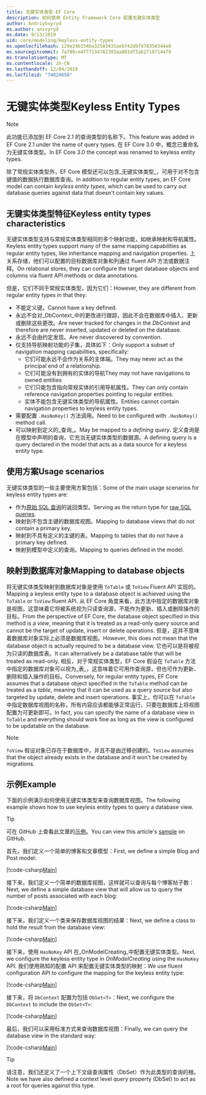 ```yaml
---
title: 无键实体类型-EF Core
description: 如何使用 Entity Framework Core 配置无键实体类型
author: AndriySvyryd
ms.author: ansvyryd
ms.date: 9/13/2019
uid: core/modeling/keyless-entity-types
ms.openlocfilehash: 129e24b154ba32583435aeb742dbf478350344e8
ms.sourcegitcommit: 7a709ce4f77134782393aa802df5ab2718714479
ms.translationtype: MT
ms.contentlocale: zh-CN
ms.lasthandoff: 12/04/2019
ms.locfileid: "74824658"
---
```

# <a name="keyless-entity-types"></a><span data-ttu-id="2e6e7-103">无键实体类型</span><span class="sxs-lookup"><span data-stu-id="2e6e7-103">Keyless Entity Types</span></span>

> [!NOTE]
> <span data-ttu-id="2e6e7-104">此功能已添加到 EF Core 2.1 的查询类型的名称下。</span><span class="sxs-lookup"><span data-stu-id="2e6e7-104">This feature was added in EF Core 2.1 under the name of query types.</span></span> <span data-ttu-id="2e6e7-105">在 EF Core 3.0 中，概念已重命名为无键实体类型。</span><span class="sxs-lookup"><span data-stu-id="2e6e7-105">In EF Core 3.0 the concept was renamed to keyless entity types.</span></span>

<span data-ttu-id="2e6e7-106">除了常规实体类型外，EF Core 模型还可以包含_无键实体类型_，可用于对不包含键值的数据执行数据库查询。</span><span class="sxs-lookup"><span data-stu-id="2e6e7-106">In addition to regular entity types, an EF Core model can contain _keyless entity types_, which can be used to carry out database queries against data that doesn't contain key values.</span></span>

## <a name="keyless-entity-types-characteristics"></a><span data-ttu-id="2e6e7-107">无键实体类型特征</span><span class="sxs-lookup"><span data-stu-id="2e6e7-107">Keyless entity types characteristics</span></span>

<span data-ttu-id="2e6e7-108">无键实体类型支持与常规实体类型相同的多个映射功能，如继承映射和导航属性。</span><span class="sxs-lookup"><span data-stu-id="2e6e7-108">Keyless entity types support many of the same mapping capabilities as regular entity types, like inheritance mapping and navigation properties.</span></span> <span data-ttu-id="2e6e7-109">上关系存储，他们可以配置的目标数据库对象和列通过 fluent API 方法或数据注释。</span><span class="sxs-lookup"><span data-stu-id="2e6e7-109">On relational stores, they can configure the target database objects and columns via fluent API methods or data annotations.</span></span>

<span data-ttu-id="2e6e7-110">但是，它们不同于常规实体类型，因为它们：</span><span class="sxs-lookup"><span data-stu-id="2e6e7-110">However, they are different from regular entity types in that they:</span></span>

- <span data-ttu-id="2e6e7-111">不能定义键。</span><span class="sxs-lookup"><span data-stu-id="2e6e7-111">Cannot have a key defined.</span></span>
- <span data-ttu-id="2e6e7-112">永远不会对_DbContext_中的更改进行跟踪，因此不会在数据库中插入、更新或删除这些更改。</span><span class="sxs-lookup"><span data-stu-id="2e6e7-112">Are never tracked for changes in the _DbContext_ and therefore are never inserted, updated or deleted on the database.</span></span>
- <span data-ttu-id="2e6e7-113">永远不会由约定发现。</span><span class="sxs-lookup"><span data-stu-id="2e6e7-113">Are never discovered by convention.</span></span>
- <span data-ttu-id="2e6e7-114">仅支持导航映射功能的子集，具体如下：</span><span class="sxs-lookup"><span data-stu-id="2e6e7-114">Only support a subset of navigation mapping capabilities, specifically:</span></span>
  - <span data-ttu-id="2e6e7-115">它们可能永远不会作为关系的主体端。</span><span class="sxs-lookup"><span data-stu-id="2e6e7-115">They may never act as the principal end of a relationship.</span></span>
  - <span data-ttu-id="2e6e7-116">它们可能没有到拥有的实体的导航</span><span class="sxs-lookup"><span data-stu-id="2e6e7-116">They may not have navigations to owned entities</span></span>
  - <span data-ttu-id="2e6e7-117">它们只能包含指向常规实体的引用导航属性。</span><span class="sxs-lookup"><span data-stu-id="2e6e7-117">They can only contain reference navigation properties pointing to regular entities.</span></span>
  - <span data-ttu-id="2e6e7-118">实体不能包含无键实体类型的导航属性。</span><span class="sxs-lookup"><span data-stu-id="2e6e7-118">Entities cannot contain navigation properties to keyless entity types.</span></span>
- <span data-ttu-id="2e6e7-119">需要配置 `.HasNoKey()` 方法调用。</span><span class="sxs-lookup"><span data-stu-id="2e6e7-119">Need to be configured with `.HasNoKey()` method call.</span></span>
- <span data-ttu-id="2e6e7-120">可以映射到定义的_查询_。</span><span class="sxs-lookup"><span data-stu-id="2e6e7-120">May be mapped to a _defining query_.</span></span> <span data-ttu-id="2e6e7-121">定义查询是在模型中声明的查询，它充当无键实体类型的数据源。</span><span class="sxs-lookup"><span data-stu-id="2e6e7-121">A defining query is a query declared in the model that acts as a data source for a keyless entity type.</span></span>

## <a name="usage-scenarios"></a><span data-ttu-id="2e6e7-122">使用方案</span><span class="sxs-lookup"><span data-stu-id="2e6e7-122">Usage scenarios</span></span>

<span data-ttu-id="2e6e7-123">无键实体类型的一些主要使用方案包括：</span><span class="sxs-lookup"><span data-stu-id="2e6e7-123">Some of the main usage scenarios for keyless entity types are:</span></span>

- <span data-ttu-id="2e6e7-124">作为[原始 SQL 查询](xref:core/querying/raw-sql)的返回类型。</span><span class="sxs-lookup"><span data-stu-id="2e6e7-124">Serving as the return type for [raw SQL queries](xref:core/querying/raw-sql).</span></span>
- <span data-ttu-id="2e6e7-125">映射到不包含主键的数据库视图。</span><span class="sxs-lookup"><span data-stu-id="2e6e7-125">Mapping to database views that do not contain a primary key.</span></span>
- <span data-ttu-id="2e6e7-126">映射到不具有定义的主键的表。</span><span class="sxs-lookup"><span data-stu-id="2e6e7-126">Mapping to tables that do not have a primary key defined.</span></span>
- <span data-ttu-id="2e6e7-127">映射到模型中定义的查询。</span><span class="sxs-lookup"><span data-stu-id="2e6e7-127">Mapping to queries defined in the model.</span></span>

## <a name="mapping-to-database-objects"></a><span data-ttu-id="2e6e7-128">映射到数据库对象</span><span class="sxs-lookup"><span data-stu-id="2e6e7-128">Mapping to database objects</span></span>

<span data-ttu-id="2e6e7-129">将无键实体类型映射到数据库对象是使用 `ToTable` 或 `ToView` Fluent API 实现的。</span><span class="sxs-lookup"><span data-stu-id="2e6e7-129">Mapping a keyless entity type to a database object is achieved using the `ToTable` or `ToView` fluent API.</span></span> <span data-ttu-id="2e6e7-130">从 EF Core 角度来看，此方法中指定的数据库对象是视图，这意味着它将被系统视为只读查询源，不能作为更新、插入或删除操作的目标。</span><span class="sxs-lookup"><span data-stu-id="2e6e7-130">From the perspective of EF Core, the database object specified in this method is a _view_, meaning that it is treated as a read-only query source and cannot be the target of update, insert or delete operations.</span></span> <span data-ttu-id="2e6e7-131">但是，这并不意味着数据库对象实际上必须是数据库视图。</span><span class="sxs-lookup"><span data-stu-id="2e6e7-131">However, this does not mean that the database object is actually required to be a database view.</span></span> <span data-ttu-id="2e6e7-132">它也可以是将被视为只读的数据库表。</span><span class="sxs-lookup"><span data-stu-id="2e6e7-132">It can alternatively be a database table that will be treated as read-only.</span></span> <span data-ttu-id="2e6e7-133">相反，对于常规实体类型，EF Core 假设在 `ToTable` 方法中指定的数据库对象可以视为_表_，这意味着它可用作查询源，但也可作为更新、删除和插入操作的目标。</span><span class="sxs-lookup"><span data-stu-id="2e6e7-133">Conversely, for regular entity types, EF Core assumes that a database object specified in the `ToTable` method can be treated as a _table_, meaning that it can be used as a query source but also targeted by update, delete and insert operations.</span></span> <span data-ttu-id="2e6e7-134">事实上，你可以在 `ToTable` 中指定数据库视图的名称，所有内容应该都能够正常运行，只要在数据库上将视图配置为可更新即可。</span><span class="sxs-lookup"><span data-stu-id="2e6e7-134">In fact, you can specify the name of a database view in `ToTable` and everything should work fine as long as the view is configured to be updatable on the database.</span></span>

> [!NOTE]
> <span data-ttu-id="2e6e7-135">`ToView` 假设对象已存在于数据库中，并且不是由迁移创建的。</span><span class="sxs-lookup"><span data-stu-id="2e6e7-135">`ToView` assumes that the object already exists in the database and it won't be created by migrations.</span></span>

## <a name="example"></a><span data-ttu-id="2e6e7-136">示例</span><span class="sxs-lookup"><span data-stu-id="2e6e7-136">Example</span></span>

<span data-ttu-id="2e6e7-137">下面的示例演示如何使用无键实体类型来查询数据库视图。</span><span class="sxs-lookup"><span data-stu-id="2e6e7-137">The following example shows how to use keyless entity types to query a database view.</span></span>

> [!TIP]
> <span data-ttu-id="2e6e7-138">可在 GitHub 上查看此文章的[示例](https://github.com/aspnet/EntityFramework.Docs/tree/master/samples/core/KeylessEntityTypes)。</span><span class="sxs-lookup"><span data-stu-id="2e6e7-138">You can view this article's [sample](https://github.com/aspnet/EntityFramework.Docs/tree/master/samples/core/KeylessEntityTypes) on GitHub.</span></span>

<span data-ttu-id="2e6e7-139">首先，我们定义一个简单的博客和文章模型：</span><span class="sxs-lookup"><span data-stu-id="2e6e7-139">First, we define a simple Blog and Post model:</span></span>

[!code-csharp[Main](../../../samples/core/KeylessEntityTypes/Program.cs#Entities)]

<span data-ttu-id="2e6e7-140">接下来，我们定义一个简单的数据库视图，这样就可以查询与每个博客帖子数：</span><span class="sxs-lookup"><span data-stu-id="2e6e7-140">Next, we define a simple database view that will allow us to query the number of posts associated with each blog:</span></span>

[!code-csharp[Main](../../../samples/core/KeylessEntityTypes/Program.cs#View)]

<span data-ttu-id="2e6e7-141">接下来，我们定义一个类来保存数据库视图的结果：</span><span class="sxs-lookup"><span data-stu-id="2e6e7-141">Next, we define a class to hold the result from the database view:</span></span>

[!code-csharp[Main](../../../samples/core/KeylessEntityTypes/Program.cs#KeylessEntityType)]

<span data-ttu-id="2e6e7-142">接下来，使用 `HasNoKey` API 在_OnModelCreating_中配置无键实体类型。</span><span class="sxs-lookup"><span data-stu-id="2e6e7-142">Next, we configure the keyless entity type in _OnModelCreating_ using the `HasNoKey` API.</span></span>
<span data-ttu-id="2e6e7-143">我们使用熟知的配置 API 来配置无键实体类型的映射：</span><span class="sxs-lookup"><span data-stu-id="2e6e7-143">We use fluent configuration API to configure the mapping for the keyless entity type:</span></span>

[!code-csharp[Main](../../../samples/core/KeylessEntityTypes/Program.cs#Configuration)]

<span data-ttu-id="2e6e7-144">接下来，将 `DbContext` 配置为包括 `DbSet<T>`：</span><span class="sxs-lookup"><span data-stu-id="2e6e7-144">Next, we configure the `DbContext` to include the `DbSet<T>`:</span></span>

[!code-csharp[Main](../../../samples/core/KeylessEntityTypes/Program.cs#DbSet)]

<span data-ttu-id="2e6e7-145">最后，我们可以采用标准方式来查询数据库视图：</span><span class="sxs-lookup"><span data-stu-id="2e6e7-145">Finally, we can query the database view in the standard way:</span></span>

[!code-csharp[Main](../../../samples/core/KeylessEntityTypes/Program.cs#Query)]

> [!TIP]
> <span data-ttu-id="2e6e7-146">请注意，我们还定义了一个上下文级查询属性（DbSet）作为此类型的查询的根。</span><span class="sxs-lookup"><span data-stu-id="2e6e7-146">Note we have also defined a context level query property (DbSet) to act as a root for queries against this type.</span></span>
